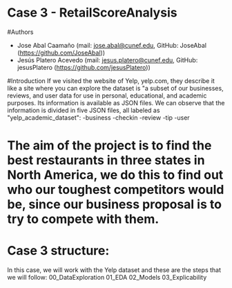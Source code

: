 # Case 3 - RetailScoreAnalysis

#Authors
- Jose Abal Caamaño (mail: jose.abal@cunef.edu, GitHub: JoseAbal (https://github.com/JoseAbal))
- Jesús Platero Acevedo (mail: jesus.platero@cunef.edu, GitHub: jesusPlatero (https://github.com/jesusPlatero))


#Introduction 
If we visited the website of Yelp, yelp.com, they describe it like a site where you can explore the dataset is "a subset of our businesses, reviews, and user data for use in personal, educational, and academic purposes. Its information is available as JSON files.
We can observe that the information is divided in five JSON files, all labeled as "yelp_academic_dataset":
-business
-checkin
-review
-tip
-user

# The aim of the project is to find the best restaurants in three states in North America, we do this to find out who our toughest competitors would be, since our business proposal is to try to compete with them.

# Case 3 structure:
In this case, we will work with the Yelp dataset and these are the steps that we will follow:
00_DataExploration
01_EDA
02_Models
03_Explicability